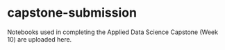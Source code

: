 # capstone-submission
Notebooks used in completing the Applied Data Science Capstone (Week 10) are uploaded here.
